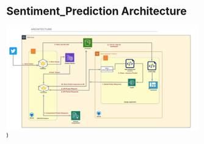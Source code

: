# Sentiment_Prediction Architecture
![Architecture Diagram](https://github.com/agvar/Prediction_Text/blob/master/images/capstone_project_architecture.jpeg))

